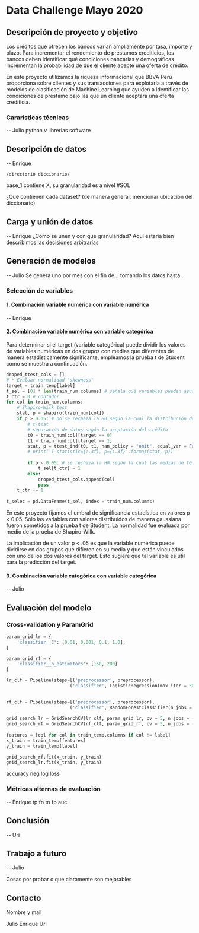 # Data Challenge Mayo 2020

## Descripción de proyecto y objetivo

Los créditos que ofrecen los bancos varían ampliamente por tasa, importe y plazo. Para incrementar el rendemiento de préstamos crediticios, los bancos deben identificar qué condiciones bancarias y demográficas incrementan la probabilidad de que el cliente acepte una oferta de crédito. 

En este proyecto utilizamos la riqueza informacional que BBVA Perú proporciona sobre clientes y sus transacciones para explotarla a través de modelos de clasificación de Machine Learning que ayuden a identificar las condiciones de préstamo bajo las que un cliente aceptará una oferta crediticia. 

### Cararísticas técnicas

-- Julio
python v
librerias
software

## Descripción de datos

-- Enrique
``` 
/directorio diccionario/
```

base_1 contiene X, su granularidad es a nivel #SOL

¿Que contienen cada dataset? (de manera general, mencionar ubicación del diccionario)

## Carga y unión de datos

-- Enrique
¿Como se unen y con que granularidad?
Aquí estaría bien describimos las decisiones arbitrarias

## Generación de modelos

-- Julio
Se genera uno por mes con el fin de... tomando los datos hasta...

### Selección de variables

#### 1. Combinación variable numérica con variable numérica

-- Enrique

#### 2. Combinación variable numérica con variable categórica

Para determinar si el target (variable categórica) puede dividir los valores de variables numéricas en dos grupos con medias que diferentes de manera estadísticamente significante, empleamos la prueba t de Student como se muestra a continuación.

``` python
droped_ttest_cols = []         
# * Evaluar normalidad "skewness"
target = train_temp[label]
t_sel = [0] * len(train_num.columns) # señala qué variables pueden ayudar a predecir target
t_ctr = 0 # contador
for col in train_num.columns:
    # Shapiro-Wilk test
    stat, p = shapiro(train_num[col])
    if p > 0.05: # no se rechaza la H0 según la cual la distribución de estos datos es similar a la gaussiana
        # t-test
        # separación de datos según la aceptación del crédito
        t0 = train_num[col][target == 0]
        t1 = train_num[col][target == 1]
        stat, p = ttest_ind(t0, t1, nan_policy = "omit", equal_var = False)
        # print('T-statistic={:.3f}, p={:.3f}'.format(stat, p))
            
        if p < 0.05: # se rechaza la H0 según la cual las medias de t0 y t1 no difieren significativamente
            t_sel[t_ctr] = 1
        else:
            droped_ttest_cols.append(col)
            pass
    t_ctr += 1
        
t_selec = pd.DataFrame(t_sel, index = train_num.columns)
```
En este proyecto fijamos el umbral de significancia estadística en valores p < 0.05. Sólo las variables con valores distribuidos de manera gaussiana fueron sometidos a la prueba t de Student. La normalidad fue evaluada por medio de la prueba de Shapiro-Wilk.

La implicación de un valor p < .05 es que la variable numérica puede dividirse en dos grupos que difieren en su media y que están vinculados con uno de los dos valores del target. Esto sugiere que tal variable es útil para la predicción del target.

#### 3. Combinación variable categórica con variable categórica

-- Julio

## Evaluación del modelo

### Cross-validation y ParamGrid



```python
param_grid_lr = {
    'classifier__C': [0.01, 0.001, 0.1, 1.0],
}

param_grid_rf = {
    'classifier__n_estimators': [150, 200]
}

lr_clf = Pipeline(steps=[('preprocessor', preprocessor),
                        ('classifier', LogisticRegression(max_iter = 500))])    
    

rf_clf = Pipeline(steps=[('preprocessor', preprocessor),
                        ('classifier', RandomForestClassifier(n_jobs = -1))])    
    
grid_search_lr = GridSearchCV(lr_clf, param_grid_lr, cv = 5, n_jobs = -1, scoring = "accuracy")
grid_search_rf = GridSearchCV(rf_clf, param_grid_rf, cv = 5, n_jobs = -1, scoring = "accuracy")
    
features = [col for col in train_temp.columns if col != label]
x_train = train_temp[features]
y_train = train_temp[label]

grid_search_rf.fit(x_train, y_train)
grid_search_lr.fit(x_train, y_train)
```
accuracy
neg log loss

### Métricas alternas de evaluación

-- Enrique
tp fn tn fp
auc

## Conclusión

-- Uri


## Trabajo a futuro

-- Julio

Cosas por probar o que claramente son mejorables

## Contacto

Nombre y mail

Julio
Enrique
Uri
